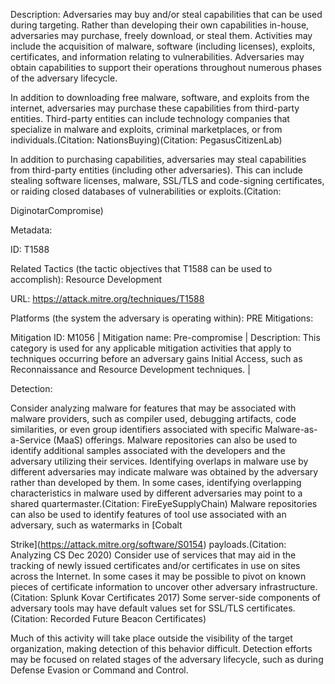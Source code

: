 Description: Adversaries may buy and/or steal capabilities that can be used during targeting. Rather than developing their own capabilities in-house, adversaries may purchase, freely download, or steal them. Activities may include the acquisition of malware, software (including licenses), exploits, certificates, and information relating to vulnerabilities. Adversaries may obtain capabilities to support their operations throughout numerous phases of the adversary lifecycle.

In addition to downloading free malware, software, and exploits from the internet, adversaries may purchase these capabilities from third-party entities. Third-party entities can include technology companies that specialize in malware and exploits, criminal marketplaces, or from individuals.(Citation: NationsBuying)(Citation: PegasusCitizenLab)

In addition to purchasing capabilities, adversaries may steal capabilities from third-party entities (including other adversaries). This can include stealing software licenses, malware, SSL/TLS and code-signing certificates, or raiding closed databases of vulnerabilities or exploits.(Citation:

DiginotarCompromise)

Metadata:

ID: T1588

Related Tactics (the tactic objectives that T1588 can be used to accomplish): Resource Development

URL: https://attack.mitre.org/techniques/T1588

Platforms (the system the adversary is operating within): PRE Mitigations:

Mitigation ID: M1056 | Mitigation name: Pre-compromise | Description: This category is used for any applicable mitigation activities that apply to techniques occurring before an adversary gains Initial Access, such as Reconnaissance and Resource Development techniques. |

Detection:

Consider analyzing malware for features that may be associated with malware providers, such as compiler used, debugging artifacts, code similarities, or even group identifiers associated with specific Malware-as-a-Service (MaaS) offerings. Malware repositories can also be used to identify additional samples associated with the developers and the adversary utilizing their services. Identifying overlaps in malware use by different adversaries may indicate malware was obtained by the adversary rather than developed by them. In some cases, identifying overlapping characteristics in malware used by different adversaries may point to a shared quartermaster.(Citation: FireEyeSupplyChain) Malware repositories can also be used to identify features of tool use associated with an adversary, such as watermarks in [Cobalt

Strike](https://attack.mitre.org/software/S0154) payloads.(Citation: Analyzing CS Dec 2020) Consider use of services that may aid in the tracking of newly issued certificates and/or certificates in use on sites across the Internet. In some cases it may be possible to pivot on known pieces of certificate information to uncover other adversary infrastructure.(Citation: Splunk Kovar Certificates 2017) Some server-side components of adversary tools may have default values set for SSL/TLS certificates.(Citation: Recorded Future Beacon Certificates)

Much of this activity will take place outside the visibility of the target organization, making detection of this behavior difficult. Detection efforts may be focused on related stages of the adversary lifecycle, such as during Defense Evasion or Command and Control.